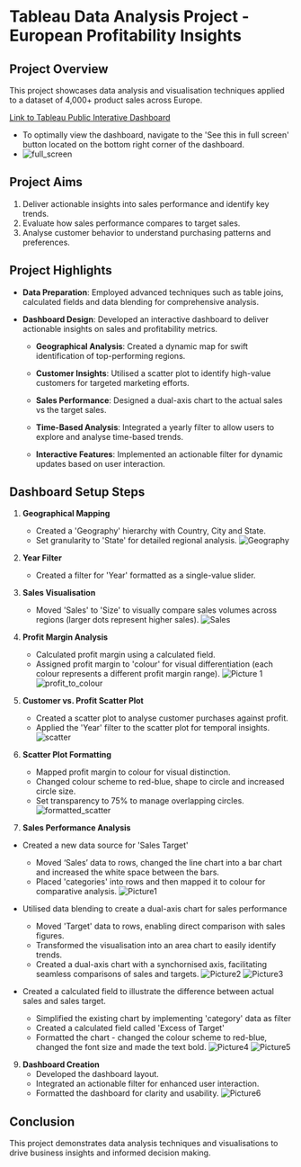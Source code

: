 # Tableau Data Analysis Project - European Profitability Insights

## Project Overview
This project showcases data analysis and visualisation techniques applied to a dataset of 4,000+ product sales across Europe. 

[Link to Tableau Public Interative Dashboard](https://public.tableau.com/app/profile/sonali.tejura/viz/EuropeanProfitabilityInsights/EuropeanProfitabilityInsightsTechnologyOfficeSuppliesandFurniture?publish=yes)
- To optimally view the dashboard, navigate to the 'See this in full screen' button located on the bottom right corner of the dashboard.
- ![full_screen](https://github.com/sonalitejura/portfolio-projects/assets/172199569/0d71818d-c7ea-4062-be17-ebc63dc19571)

## Project Aims
1. Deliver actionable insights into sales performance and identify key trends.
2. Evaluate how sales performance compares to target sales.
3. Analyse customer behavior to understand purchasing patterns and preferences.

## Project Highlights
- **Data Preparation**: Employed advanced techniques such as table joins, calculated fields and data blending for comprehensive analysis.

- **Dashboard Design**: Developed an interactive dashboard to deliver actionable insights on sales and profitability metrics.

  - **Geographical Analysis**: Created a dynamic map for swift identification of top-performing regions.
  
  - **Customer Insights**: Utilised a scatter plot to identify high-value customers for targeted marketing efforts.
  
  - **Sales Performance**: Designed a dual-axis chart to the actual sales vs the target sales.
  
  - **Time-Based Analysis**: Integrated a yearly filter to allow users to explore and analyse time-based trends.
  
  - **Interactive Features**: Implemented an actionable filter for dynamic updates based on user interaction.


## Dashboard Setup Steps

1. **Geographical Mapping**
   - Created a 'Geography' hierarchy with Country, City and State.
   - Set granularity to 'State' for detailed regional analysis.
![Geography](https://github.com/sonalitejura/portfolio-projects/assets/172199569/5b917125-9727-4bea-8449-2a9072db8b9d)

2. **Year Filter**
   - Created a filter for 'Year' formatted as a single-value slider.

3. **Sales Visualisation**
   - Moved 'Sales' to 'Size' to visually compare sales volumes across regions (larger dots represent higher sales).
![Sales](https://github.com/sonalitejura/portfolio-projects/assets/172199569/df22f986-d0a6-44e3-955c-056caaa1f65c)

4. **Profit Margin Analysis**
   - Calculated profit margin using a calculated field.
   - Assigned profit margin to 'colour' for visual differentiation (each colour represents a different profit margin range).
![Picture 1](https://github.com/sonalitejura/portfolio-projects/assets/172199569/416c7ac1-35ff-4ac8-81a9-ef58ad9ae513)
  ![profit_to_colour](https://github.com/sonalitejura/portfolio-projects/assets/172199569/94c69dd3-7809-44c7-8f2d-86f0057b49d2)

5. **Customer vs. Profit Scatter Plot**
   - Created a scatter plot to analyse customer purchases against profit.
   - Applied the 'Year' filter to the scatter plot for temporal insights.
![scatter](https://github.com/sonalitejura/portfolio-projects/assets/172199569/6a6f3d8b-8d00-4669-885b-164b8ed44bce)

6. **Scatter Plot Formatting**
   - Mapped profit margin to colour for visual distinction.
   - Changed colour scheme to red-blue, shape to circle and increased circle size.
   - Set transparency to 75% to manage overlapping circles.
![formatted_scatter](https://github.com/sonalitejura/portfolio-projects/assets/172199569/22779cc5-5813-4a02-9807-548729e2c86e)

7. **Sales Performance Analysis**
- Created a new data source for 'Sales Target'
    - Moved ‘Sales’ data to rows, changed the line chart into a bar chart and increased the white space between the bars.
    - Placed 'categories' into rows and then mapped it to colour for comparative analysis.
     ![Picture1](https://github.com/sonalitejura/portfolio-projects/assets/172199569/fc6a3902-3948-450d-92c4-22cf184bf6b0)

- Utilised data blending to create a dual-axis chart for sales performance
  - Moved 'Target' data to rows, enabling direct comparison with sales figures.
  - Transformed the visualisation into an area chart to easily identify trends.
  - Created a dual-axis chart with a synchornised axis, facilitating seamless comparisons of sales and targets.
  ![Picture2](https://github.com/sonalitejura/portfolio-projects/assets/172199569/42cfa4cb-6361-4943-8c32-a20cc0c898a1)
  ![Picture3](https://github.com/sonalitejura/portfolio-projects/assets/172199569/c16a81e6-fc73-4ae6-a61c-d12f53dc514a)


- Created a calculated field to illustrate the difference between actual sales and sales target.
  - Simplified the existing chart by implementing 'category' data as filter
  - Created a calculated field called 'Excess of Target'
  - Formatted the chart - changed the colour scheme to red-blue, changed the font size and made the text bold.
![Picture4](https://github.com/sonalitejura/portfolio-projects/assets/172199569/c23c74b0-41e9-4c7a-8500-71e5f029bb50)
![Picture5](https://github.com/sonalitejura/portfolio-projects/assets/172199569/5069455b-20af-4c1f-bf4d-083fd955d777)
    
9. **Dashboard Creation**
   - Developed the dashboard layout.
   - Integrated an actionable filter for enhanced user interaction.
   - Formatted the dashboard for clarity and usability.
![Picture6](https://github.com/sonalitejura/portfolio-projects/assets/172199569/913a1688-d95e-48b4-b611-99a61b1c9eeb)

## Conclusion
This project demonstrates data analysis techniques and visualisations to drive business insights and informed decision making. 
